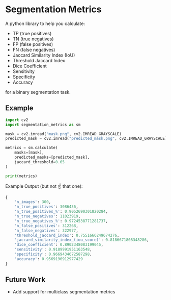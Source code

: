 # Segmentation Metrics

A python library to help you calculate:

- TP (true positives)
- TN (true negatives)
- FP (false positives)
- FN (false negatives)
- Jaccard Similarity Index (IoU)
- Threshold Jaccard Index
- Dice Coefficient
- Sensitivity
- Specificity
- Accuracy

for a binary segmentation task.

## Example

```python
import cv2
import segmentation_metrics as sm

mask = cv2.imread("mask.png", cv2.IMREAD_GRAYSCALE)
predicted_mask = cv2.imread("predicted_mask.png", cv2.IMREAD_GRAYSCALE)

metrics = sm.calculate(
    masks=[mask],
    predicted_masks=[predicted_mask],
    jaccard_threshold=0.65
)

print(metrics)
```

Example Output (but not ☝ that one)️:
```python
{
    'n_images': 300,
    'n_true_positives': 3086436,
    'n_true_positives_%': 0.9052690301820284,
    'n_true_negatives': 11023919,
    'n_true_negatives_%': 0.9724538771281737,
    'n_false_positives': 312268,
    'n_false_negatives': 322977,
    'threshold_jaccard_index': 0.7551666249674276,
    'jaccard_similarity_index_(iou_score)': 0.8186671808348286,
    'dice_coefficient': 0.8902348083199045,
    'sensitivity': 0.9189991951163548,
    'specificity': 0.9669434672587298,
    'accuracy': 0.9569196912977429
}
```

## Future Work
- Add support for multiclass segmentation metrics